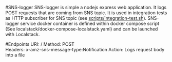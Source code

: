 #SNS-logger
SNS-logger is simple a nodejs express web application. It logs POST requests that are coming from SNS topic. It is used in integration tests as HTTP subscriber for SNS topic (see [scripts/integration-test.sh](../../scripts/integration-test.sh)).
SNS-logger service docker container is defined within docker compose script (See localstack/docker-compose-localstack.yaml) and can be launched with Localstack.

#Endpoints
URI: /
Method: POST  
Headers: x-amz-sns-message-type:Notification 
Action: Logs request body into a file
